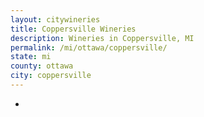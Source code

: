 ```yaml
---
layout: citywineries
title: Coppersville Wineries
description: Wineries in Coppersville, MI
permalink: /mi/ottawa/coppersville/
state: mi
county: ottawa
city: coppersville
---
```

-
